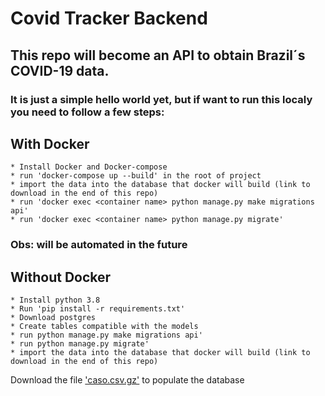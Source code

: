 # Covid Tracker Backend

## This repo will become an API to obtain Brazil´s COVID-19 data.

### It is just a simple hello world yet, but if want to run this localy you need to follow a few steps:
## With Docker

    * Install Docker and Docker-compose
    * run 'docker-compose up --build' in the root of project
    * import the data into the database that docker will build (link to download in the end of this repo)
    * run 'docker exec <container name> python manage.py make migrations api'
    * run 'docker exec <container name> python manage.py migrate'

### Obs: will be automated in the future

## Without Docker

    * Install python 3.8
    * Run 'pip install -r requirements.txt'
    * Download postgres
    * Create tables compatible with the models
    * run python manage.py make migrations api'
    * run python manage.py migrate'
    * import the data into the database that docker will build (link to download in the end of this repo)

Download the file ['caso.csv.gz'](https://brasil.io/dataset/covid19/files/)  to populate the database